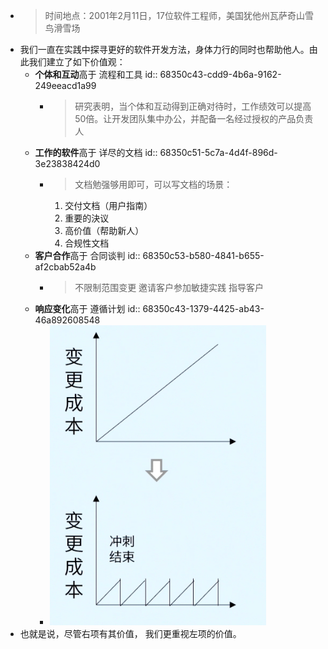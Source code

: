 - > 时间地点：2001年2月11日，17位软件工程师，美国犹他州瓦萨奇山雪鸟滑雪场
- 我们一直在实践中探寻更好的软件开发方法，身体力行的同时也帮助他人。由此我们建立了如下价值观：
	- **个体和互动**高于 流程和工具
	  id:: 68350c43-cdd9-4b6a-9162-249eeacd1a99
		- > 研究表明，当个体和互动得到正确对待时，工作绩效可以提高50倍。让开发团队集中办公，并配备一名经过授权的产品负责人
	- **工作的软件**高于 详尽的文档
	  id:: 68350c51-5c7a-4d4f-896d-3e23838424d0
		- > 文档勉强够用即可，可以写文档的场景：
		  1. 交付文档（用户指南）
		  2. 重要的決议
		  3. 高价值（帮助新人）
		  4. 合规性文档
	- **客户合作**高于 合同谈判
	  id:: 68350c53-b580-4841-b655-af2cbab52a4b
		- > 不限制范围变更
		  邀请客户参加敏捷实践
		  指导客户
	- **响应变化**高于 遵循计划
	  id:: 68350c43-1379-4425-ab43-46a892608548
		- ![image.png](../assets/image_1748307208271_0.png)
- 也就是说，尽管右项有其价值， 我们更重视左项的价值。